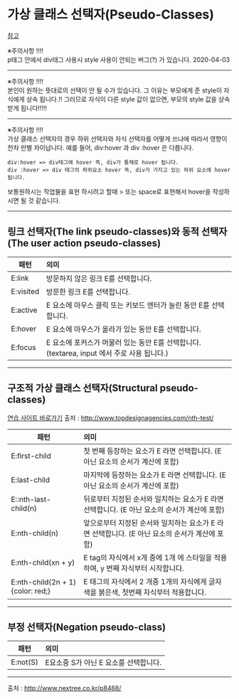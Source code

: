 # 가상 클래스 선택자(Pseudo-Classes)

[참고](https://blog.naver.com/tjddjs90/221888812940)

※주의사항 !!!!  
p태그 안에서 div태그 사용시 style 사용이 안되는 버그(?) 가 있습니다.
2020-04-03

---

※주의사항 !!!!  
본인이 원하는 뜻대로의 선택이 안 될 수가 있습니다.
그 이유는 부모에게 준 style이 자식에게 상속 됩니다.!!
그러므로 자식이 다른 style 값이 없으면, 부모의 style 값을 상속 받게 됩니다!!!!!

---

※주의사항 !!!!  
가상 클래스 선택자의 경우 하위 선택자와 자식 선택자를 어떻게 쓰냐에 따라서 영향이 천차 만별 차이납니다.
예를 들어, div:hover 과 div :hover 은 다릅니다.

```
div:hover => div태그에 hover 즉, div가 통채로 hover 됩니다.
div :hover => div 태그의 하위요소 hover 즉, div가 가지고 있는 하위 요소에 hover 됩니다.
```

보통원하시는 작업물을 표현 하시려고 할때 > 또는 space로 표현해서 hover을 작성하시면 될 것 같습니다.

---

## 링크 선택자(The link pseudo-classes)와 동적 선택자(The user action pseudo-classes)

| 패턴      | 의미                                                                                       |
| --------- | :----------------------------------------------------------------------------------------- |
| E:link    | 방문하지 않은 링크 E를 선택합니다.                                                         |
| E:visited | 방문한 링크 E를 선택합니다.                                                                |
| E:active  | E 요소에 마우스 클릭 또는 키보드 엔터가 눌린 동안 E를 선택합니다.                          |
| E:hover   | E 요소에 마우스가 올라가 있는 동안 E를 선택합니다.                                         |
| E:focus   | E 요소에 포커스가 머물러 있는 동안 E를 선택합니다.(textarea, input 에서 주로 사용 됩니다.) |

---

## 구조적 가상 클래스 선택자(Structural pseudo-classes)

[연습 사이트 바로가기](http://www.topdesignagencies.com/nth-test/)
출처 : http://www.topdesignagencies.com/nth-test/

| 패턴                              | 의미                                                                                 |
| --------------------------------- | :----------------------------------------------------------------------------------- |
| E:first-child                     | 첫 번째 등장하는 요소가 E 라면 선택합니다. (E 아닌 요소의 순서가 계산에 포함)|
| E:last-child                      | 마지막에 등장하는 요소가 E 라면 선택합니다. (E 아닌 요소의 순서가 계산에 포함)|
|E::nth-last-child(n)|뒤로부터 지정된 순서와 일치하는 요소가 E 라면 선택합니다. (E 아닌 요소의 순서가 계산에 포함)
| E:nth-child(n)                    | 앞으로부터 지정된 순서와 일치하는 요소가 E 라면 선택합니다. (E 아닌 요소의 순서가 계산에 포함)|
| E:nth-child(xn + y)               | E tag의 자식에서 x개 중에 1개 에 스타일을 적용하며, y 번째 자식부터 시작합니다.      |
| E:nth-child(2n + 1) {color: red;} | E 태그의 자식에서 2 개중 1개의 자식에게 글자색을 붉은색, 첫번째 자식부터 적용합니다. |

---

## 부정 선택자(Negation pseudo-class)

| 패턴     | 의미                                  |
| -------- | :------------------------------------ |
| E:not(S) | E요소중 S가 아닌 E 요소를 선택합니다. |

---

출처 : http://www.nextree.co.kr/p8468/
